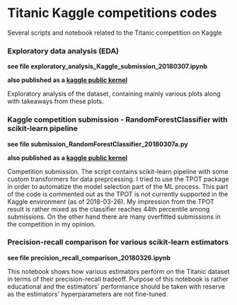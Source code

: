 # Titanic Kaggle competitions codes

Several scripts and notebook related to the Titanic competition on Kaggle

### Exploratory data analysis (EDA)

**see file exploratory_analysis_Kaggle_submission_20180307.ipynb**

**also published as a [kaggle public kernel](https://www.kaggle.com/pepacz/titanic-dataset-exploratory-analysis)**

Exploratory analysis of the dataset, containing mainly various plots along with takeaways from these plots.

### Kaggle competition submission - RandomForestClassifier with scikit-learn pipeline

**see file submission_RandomForestClassifier_20180307a.py**

**also published as a [kaggle public kernel](https://www.kaggle.com/pepacz/randomforestclassifier-with-sklearn-pipeline)**

Competition submission. The script contains scikit-learn pipeline with some custom transformers for data preprcessing. I tried to use the TPOT package in order to automatize the model selection part of the ML process. This part of the code is commented out as the TPOT is not currently supported in the Kaggle environment (as of 2018-03-26). My impression from the TPOT result is rather mixed as the classifier reaches 44th percentile among submissions. On the other hand there are many overfitted submissions in the competition in my opinion.

### Precision-recall comparison for various scikit-learn estimators

**see file precision_recall_comparison_20180326.ipynb**

This notebook shows how various estimators perform on the Titanic dataset in terms of their precision-recall tradeoff. Purpose of this notebook is rather educational and the estimators' performance should be taken with reserve as the estimators' hyperparameters are not fine-tuned.
